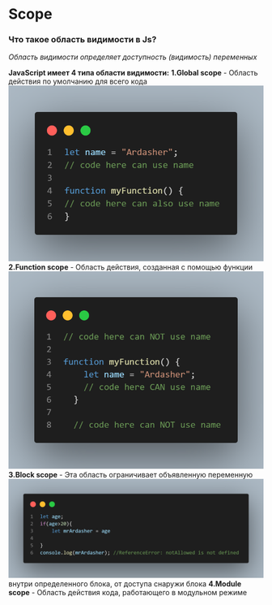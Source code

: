 # Scope
### Что такое область видимости в Js?
 *Область видимости определяет доступность (видимость) переменных*

**JavaScript имеет 4 типа области видимости:**
**1.Global scope** - Область действия по умолчанию для всего кода
![](./global.png)
**2.Function scope** - Область действия, созданная с помощью функции
![](./fnc.png)
**3.Block scope** - Эта область ограничивает объявленную переменную
![](block.png)
внутри определенного блока, от доступа снаружи блока
**4.Module scope** - Область действия кода, работающего в модульном режиме